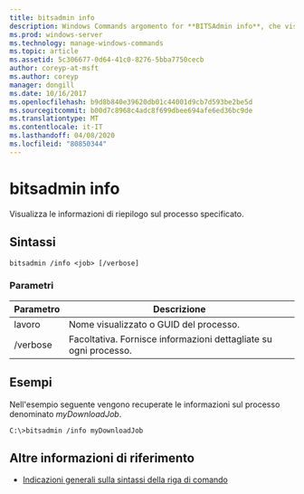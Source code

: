 ```yaml
---
title: bitsadmin info
description: Windows Commands argomento for **BITSAdmin info**, che visualizza le informazioni di riepilogo sul processo specificato.
ms.prod: windows-server
ms.technology: manage-windows-commands
ms.topic: article
ms.assetid: 5c306677-0d64-41c0-8276-5bba7750cecb
author: coreyp-at-msft
ms.author: coreyp
manager: dongill
ms.date: 10/16/2017
ms.openlocfilehash: b9d8b840e39620db01c44001d9cb7d593be2be5d
ms.sourcegitcommit: b00d7c8968c4adc8f699dbee694afe6ed36bc9de
ms.translationtype: MT
ms.contentlocale: it-IT
ms.lasthandoff: 04/08/2020
ms.locfileid: "80850344"
---
```

# <a name="bitsadmin-info"></a>bitsadmin info

Visualizza le informazioni di riepilogo sul processo specificato.

## <a name="syntax"></a>Sintassi

```
bitsadmin /info <job> [/verbose]
```

### <a name="parameters"></a>Parametri

| Parametro | Descrizione |
| -------------- | -------------- |
| lavoro | Nome visualizzato o GUID del processo. |
| /verbose | Facoltativa. Fornisce informazioni dettagliate su ogni processo. |

## <a name="examples"></a><a name=BKMK_examples></a>Esempi

Nell'esempio seguente vengono recuperate le informazioni sul processo denominato *myDownloadJob*.

```
C:\>bitsadmin /info myDownloadJob
```

## <a name="additional-references"></a>Altre informazioni di riferimento

- [Indicazioni generali sulla sintassi della riga di comando](command-line-syntax-key.md)